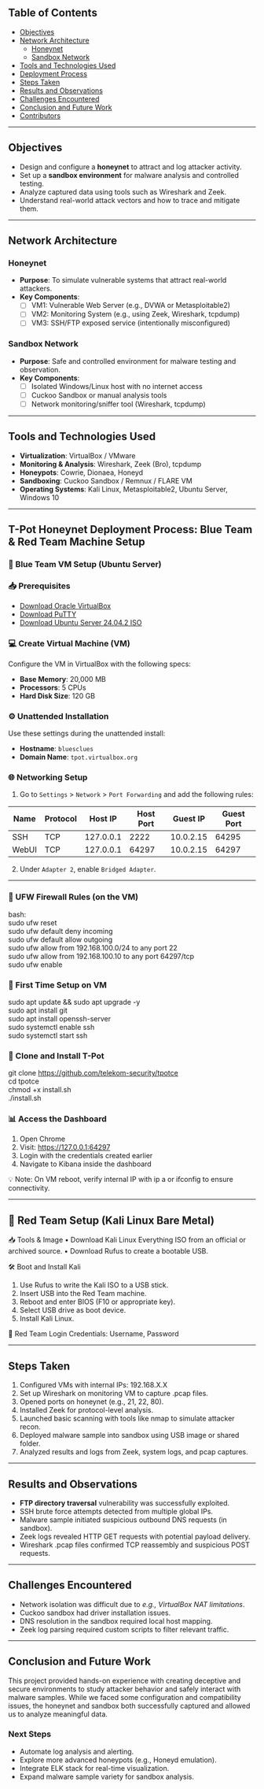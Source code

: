 ## Table of Contents

- [Objectives](#objectives)
- [Network Architecture](#network-architecture)
  - [Honeynet](#honeynet)
  - [Sandbox Network](#sandbox-network)
- [Tools and Technologies Used](#tools-and-technologies-used)
- [Deployment Process](#deployment-process)
- [Steps Taken](#steps-taken)
- [Results and Observations](#results-and-observations)
- [Challenges Encountered](#challenges-encountered)
- [Conclusion and Future Work](#conclusion-and-future-work)
- [Contributors](#contributors)

---

## Objectives

- Design and configure a **honeynet** to attract and log attacker activity.
- Set up a **sandbox environment** for malware analysis and controlled testing.
- Analyze captured data using tools such as Wireshark and Zeek.
- Understand real-world attack vectors and how to trace and mitigate them.

---

## Network Architecture

### Honeynet

- **Purpose**: To simulate vulnerable systems that attract real-world attackers.
- **Key Components**:
  - [ ] VM1: Vulnerable Web Server (e.g., DVWA or Metasploitable2)
  - [ ] VM2: Monitoring System (e.g., using Zeek, Wireshark, tcpdump)
  - [ ] VM3: SSH/FTP exposed service (intentionally misconfigured)

### Sandbox Network

- **Purpose**: Safe and controlled environment for malware testing and observation.
- **Key Components**:
  - [ ] Isolated Windows/Linux host with no internet access
  - [ ] Cuckoo Sandbox or manual analysis tools
  - [ ] Network monitoring/sniffer tool (Wireshark, tcpdump)

---

## Tools and Technologies Used

- **Virtualization**: VirtualBox / VMware
- **Monitoring & Analysis**: Wireshark, Zeek (Bro), tcpdump
- **Honeypots**: Cowrie, Dionaea, Honeyd  
- **Sandboxing**: Cuckoo Sandbox / Remnux / FLARE VM  
- **Operating Systems**: Kali Linux, Metasploitable2, Ubuntu Server, Windows 10  

---

## T-Pot Honeynet Deployment Process: Blue Team & Red Team Machine Setup

### 📘 Blue Team VM Setup (Ubuntu Server)

### 📥 Prerequisites

- [Download Oracle VirtualBox](https://www.virtualbox.org/)
- [Download PuTTY](https://www.putty.org/)
- [Download Ubuntu Server 24.04.2 ISO](https://ubuntu.com/download/server)

### 💻 Create Virtual Machine (VM)

Configure the VM in VirtualBox with the following specs:

- **Base Memory**: 20,000 MB
- **Processors**: 5 CPUs
- **Hard Disk Size**: 120 GB

### ⚙️ Unattended Installation

Use these settings during the unattended install:

- **Hostname**: `bluesclues`  
- **Domain Name**: `tpot.virtualbox.org`

### 🌐 Networking Setup

1. Go to `Settings` > `Network` > `Port Forwarding` and add the following rules:

| Name    | Protocol | Host IP       | Host Port | Guest IP      | Guest Port |
|---------|----------|---------------|-----------|---------------|------------|
| SSH     | TCP      | 127.0.0.1     | 2222      | 10.0.2.15     | 64295      |
| WebUI   | TCP      | 127.0.0.1     | 64297     | 10.0.2.15     | 64297      |

2. Under `Adapter 2`, enable `Bridged Adapter`.

---

### 🔐 UFW Firewall Rules (on the VM)

bash:  
sudo ufw reset  
sudo ufw default deny incoming  
sudo ufw default allow outgoing  
sudo ufw allow from 192.168.100.0/24 to any port 22  
sudo ufw allow from 192.168.100.10 to any port 64297/tcp  
sudo ufw enable  


### 🔧 First Time Setup on VM
sudo apt update && sudo apt upgrade -y  
sudo apt install git  
sudo apt install openssh-server  
sudo systemctl enable ssh  
sudo systemctl start ssh  


### 🐙 Clone and Install T-Pot
git clone https://github.com/telekom-security/tpotce  
cd tpotce  
chmod +x install.sh  
./install.sh  


### 📊 Access the Dashboard
1. Open Chrome
2. Visit: https://127.0.0.1:64297
3. Login with the credentials created earlier
4. Navigate to Kibana inside the dashboard

💡 Note: On VM reboot, verify internal IP with ip a or ifconfig to ensure connectivity.


---

## 🔴 Red Team Setup (Kali Linux Bare Metal)

📥 Tools & Image
• Download Kali Linux Everything ISO from an official or archived source.
• Download Rufus to create a bootable USB.

🛠️ Boot and Install Kali
1. Use Rufus to write the Kali ISO to a USB stick.
2. Insert USB into the Red Team machine.
3. Reboot and enter BIOS (F10 or appropriate key).
4. Select USB drive as boot device.
5. Install Kali Linux.

🔐 Red Team Login Credentials: Username, Password

---

## Steps Taken

1. Configured VMs with internal IPs: 192.168.X.X
2. Set up Wireshark on monitoring VM to capture .pcap files.
3. Opened ports on honeynet (e.g., 21, 22, 80).
4. Installed Zeek for protocol-level analysis.
5. Launched basic scanning with tools like nmap to simulate attacker recon.
6. Deployed malware sample into sandbox using USB image or shared folder.
7. Analyzed results and logs from Zeek, system logs, and pcap captures.

---

## Results and Observations

- **FTP directory traversal** vulnerability was successfully exploited.
- SSH brute force attempts detected from multiple global IPs.
- Malware sample initiated suspicious outbound DNS requests (in sandbox).
- Zeek logs revealed HTTP GET requests with potential payload delivery.
- Wireshark .pcap files confirmed TCP reassembly and suspicious POST requests.

---

## Challenges Encountered

- Network isolation was difficult due to _e.g., VirtualBox NAT limitations_.
- Cuckoo sandbox had driver installation issues.
- DNS resolution in the sandbox required local host mapping.
- Zeek log parsing required custom scripts to filter relevant traffic.

---

## Conclusion and Future Work

This project provided hands-on experience with creating deceptive and secure environments to study attacker behavior and safely interact with malware samples. While we faced some configuration and compatibility issues, the honeynet and sandbox both successfully captured and allowed us to analyze meaningful data.

### Next Steps

- Automate log analysis and alerting.
- Explore more advanced honeypots (e.g., Honeyd emulation).
- Integrate ELK stack for real-time visualization.
- Expand malware sample variety for sandbox analysis.

